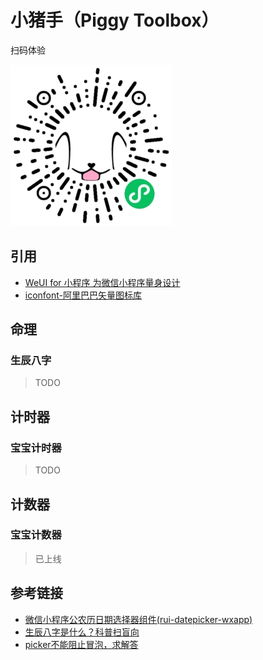# 小猪手（Piggy Toolbox）

扫码体验

![小程序码](images/share/mp-qr-code.jpg)

## 引用

- [WeUI for 小程序 为微信小程序量身设计](https://github.com/Tencent/weui-wxss)
- [iconfont-阿里巴巴矢量图标库](https://www.iconfont.cn/)

## 命理

### 生辰八字

> TODO

## 计时器

### 宝宝计时器

> TODO

## 计数器

### 宝宝计数器

> 已上线

## 参考链接

- [微信小程序公农历日期选择器组件(rui-datepicker-wxapp)](https://github.com/chenruifu/rui-datepicker-wxapp)
- [生辰八字是什么？科普扫盲向](https://zhuanlan.zhihu.com/p/471294437)
- [picker不能阻止冒泡，求解答](https://developers.weixin.qq.com/community/develop/doc/000a429d7243d84c1057ab81350800)
